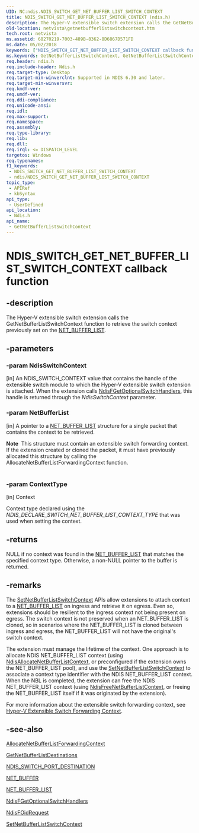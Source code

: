 ```yaml
---
UID: NC:ndis.NDIS_SWITCH_GET_NET_BUFFER_LIST_SWITCH_CONTEXT
title: NDIS_SWITCH_GET_NET_BUFFER_LIST_SWITCH_CONTEXT (ndis.h)
description: The Hyper-V extensible switch extension calls the GetNetBufferListSwitchContext function to retrieve the switch context previously set on the NET_BUFFER_LIST.
old-location: netvista\getnetbufferlistswitchcontext.htm
tech.root: netvista
ms.assetid: 68270219-7003-489B-8362-8D6867D571FD
ms.date: 05/02/2018
keywords: ["NDIS_SWITCH_GET_NET_BUFFER_LIST_SWITCH_CONTEXT callback function"]
ms.keywords: GetNetBufferListSwitchContext, GetNetBufferListSwitchContext callback function [Network Drivers Starting with Windows Vista], NDIS_SWITCH_GET_NET_BUFFER_LIST_SWITCH_CONTEXT, NDIS_SWITCH_GET_NET_BUFFER_LIST_SWITCH_CONTEXT callback, ndis/GetNetBufferListSwitchContext, netvista.getnetbufferlistswitchcontext
req.header: ndis.h
req.include-header: Ndis.h
req.target-type: Desktop
req.target-min-winverclnt: Supported in NDIS 6.30 and later.
req.target-min-winversvr: 
req.kmdf-ver: 
req.umdf-ver: 
req.ddi-compliance: 
req.unicode-ansi: 
req.idl: 
req.max-support: 
req.namespace: 
req.assembly: 
req.type-library: 
req.lib: 
req.dll: 
req.irql: <= DISPATCH_LEVEL
targetos: Windows
req.typenames: 
f1_keywords:
 - NDIS_SWITCH_GET_NET_BUFFER_LIST_SWITCH_CONTEXT
 - ndis/NDIS_SWITCH_GET_NET_BUFFER_LIST_SWITCH_CONTEXT
topic_type:
 - APIRef
 - kbSyntax
api_type:
 - UserDefined
api_location:
 - Ndis.h
api_name:
 - GetNetBufferListSwitchContext
---
```


# NDIS_SWITCH_GET_NET_BUFFER_LIST_SWITCH_CONTEXT callback function


## -description

The Hyper-V extensible switch extension calls the GetNetBufferListSwitchContext function to retrieve the switch context previously set on the <a href="/windows-hardware/drivers/ddi/ndis/ns-ndis-_net_buffer_list">NET_BUFFER_LIST</a>.

## -parameters

### -param NdisSwitchContext 

[in]
An NDIS_SWITCH_CONTEXT value that contains the handle of the extensible switch module to which the Hyper-V extensible switch extension is attached. When the extension calls <a href="/windows-hardware/drivers/ddi/ndis/nf-ndis-ndisfgetoptionalswitchhandlers">NdisFGetOptionalSwitchHandlers</a>, this handle is returned through the <i>NdisSwitchContext</i> parameter.

### -param NetBufferList 

[in]
A pointer to a <a href="/windows-hardware/drivers/ddi/ndis/ns-ndis-_net_buffer_list">NET_BUFFER_LIST</a> structure for a single packet that contains the context to be retrieved.

<div class="alert"><b>Note</b>  This structure must contain an extensible switch forwarding context. If the extension created or cloned the packet, it must have previously allocated this structure by calling the AllocateNetBufferListForwardingContext function.</div>
<div> </div>

### -param ContextType 

[in]
Context

Context type declared using the <i>NDIS_DECLARE_SWITCH_NET_BUFFER_LIST_CONTEXT_TYPE</i> that was used when setting the context.

## -returns

NULL if no context was found in the <a href="/windows-hardware/drivers/ddi/ndis/ns-ndis-_net_buffer_list">NET_BUFFER_LIST</a> that matches the specified context type. Otherwise, a non-NULL pointer to the buffer is returned.

## -remarks

The <a href="/windows-hardware/drivers/ddi/ndis/nc-ndis-ndis_switch_set_net_buffer_list_switch_context">SetNetBufferListSwitchContext</a> APIs allow extensions to attach context to a <a href="/windows-hardware/drivers/ddi/ndis/ns-ndis-_net_buffer_list">NET_BUFFER_LIST</a> on ingress and retrieve it on egress. Even so, extensions should be resilient to the ingress context not being present on egress. The switch context is not preserved when an NET_BUFFER_LIST is cloned, so in scenarios where the NET_BUFFER_LIST is cloned between ingress and egress, the NET_BUFFER_LIST will not have the original's switch context.

The extension must manage the lifetime of the context. One approach is to allocate NDIS NET_BUFFER_LIST context (using <a href="/windows-hardware/drivers/ddi/ndis/nf-ndis-ndisallocatenetbufferlistcontext">NdisAllocateNetBufferListContext</a>, or preconfigured if the extension owns the NET_BUFFER_LIST pool), and use the <a href="/windows-hardware/drivers/ddi/ndis/nc-ndis-ndis_switch_set_net_buffer_list_switch_context">SetNetBufferListSwitchContext</a> to associate a context type identifier with the NDIS NET_BUFFER_LIST context. When the NBL is completed, the extension can free the NDIS NET_BUFFER_LIST context (using <a href="/windows-hardware/drivers/ddi/ndis/nf-ndis-ndisfreenetbufferlistcontext">NdisFreeNetBufferListContext</a>, or freeing the NET_BUFFER_LIST itself if it was originated by the extension).

For more information about the extensible switch forwarding context, see <a href="/windows-hardware/drivers/network/hyper-v-extensible-switch-forwarding-context">Hyper-V Extensible Switch Forwarding Context</a>.

## -see-also

<b></b>



<a href="/windows-hardware/drivers/ddi/ndis/nc-ndis-ndis_switch_allocate_net_buffer_list_forwarding_context">AllocateNetBufferListForwardingContext</a>



<a href="/windows-hardware/drivers/ddi/ndis/nc-ndis-ndis_switch_get_net_buffer_list_destinations">GetNetBufferListDestinations</a>



<a href="/windows-hardware/drivers/ddi/ndis/ns-ndis-_ndis_switch_port_destination">NDIS_SWITCH_PORT_DESTINATION</a>



<a href="/windows-hardware/drivers/ddi/ndis/ns-ndis-_net_buffer">NET_BUFFER</a>



<a href="/windows-hardware/drivers/ddi/ndis/ns-ndis-_net_buffer_list">NET_BUFFER_LIST</a>



<a href="/windows-hardware/drivers/ddi/ndis/nf-ndis-ndisfgetoptionalswitchhandlers">NdisFGetOptionalSwitchHandlers</a>



<a href="/windows-hardware/drivers/ddi/ndis/nf-ndis-ndisfoidrequest">NdisFOidRequest</a>



<a href="/windows-hardware/drivers/ddi/ndis/nc-ndis-ndis_switch_set_net_buffer_list_switch_context">SetNetBufferListSwitchContext</a>